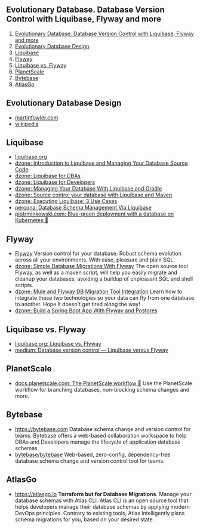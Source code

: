 ## Evolutionary Database. Database Version Control with Liquibase, Flyway and more

1. [Evolutionary Database. Database Version Control with Liquibase, Flyway and more](#evolutionary-database-database-version-control-with-liquibase-flyway-and-more)
2. [Evolutionary Database Design](#evolutionary-database-design)
3. [Liquibase](#liquibase)
4. [Flyway](#flyway)
5. [Liquibase vs. Flyway](#liquibase-vs-flyway)
6. [PlanetScale](#planetscale)
7. [Bytebase](#bytebase)
8. [AtlasGo](#atlasgo)

## Evolutionary Database Design

- [martinfowler.com](https://martinfowler.com/articles/evodb.html)
- [wikipedia](https://en.wikipedia.org/wiki/Evolutionary_database_design)

## Liquibase

- [liquibase.org](http://www.liquibase.org/)
- [dzone: Introduction to Liquibase and Managing Your Database Source Code](https://dzone.com/articles/introduction-to-liquibase-and-managing-your-databa)
- [dzone: Liquibase for DBAs](https://dzone.com/articles/liquibase-for-dbas)
- [dzone: Liquibase for Developers](https://dzone.com/articles/liquibase-for-developers-1)
- [dzone: Managing Your Database With Liquibase and Gradle](https://dzone.com/articles/managing-your-database-with-liquibase-and-gradle)
- [dzone: Source control your database with Liquibase and Maven](https://dzone.com/articles/source-control-your-database)
- [dzone: Executing Liquibase: 3 Use Cases](https://dzone.com/articles/executing-liquibase-3-use-cases)
- [percona: Database Schema Management Via Liquibase](https://www.percona.com/community-blog/2020/10/01/database-schema-management-via-liquibase/)
- [piotrminkowski.com: Blue-green deployment with a database on Kubernetes 🌟](https://piotrminkowski.com/2021/02/18/blue-green-deployment-with-a-database-on-kubernetes/)

## Flyway

- [Flyway](https://flywaydb.org/) Version control for your database. Robust schema evolution across all your environments. With ease, pleasure and plain SQL.
- [dzone: Simple Database Migrations With Flyway](https://dzone.com/articles/introduction-to-database-migrations-using-flyway) The open source tool Flyway, as well as a maven script, will help you easily migrate and cleanup your databases, avoiding a buildup of unpleasant SQL and shell scripts.
- [dzone: Mule and Flyway DB Migration Tool Integration](https://dzone.com/articles/muleflyway-db-migration-tool-integration) Learn how to integrate these two technologies so your data can fly from one database to another. Hope it doesn't get tired along the way!
- [dzone: Build a Spring Boot App With Flyway and Postgres](https://dzone.com/articles/build-a-spring-boot-app-with-flyway-and-postgres) 

## Liquibase vs. Flyway

- [liquibase.org: Liquibase vs. Flyway](https://www.liquibase.org/liquibase-vs-flyway)
- [medium: Database version control — Liquibase versus Flyway](https://medium.com/@ruxijitianu/database-version-control-liquibase-versus-flyway-9872d43ee5a4)

## PlanetScale

- [docs.planetscale.com: The PlanetScale workflow 🌟](https://docs.planetscale.com/concepts/planetscale-workflow) Use the PlanetScale workflow for branching databases, non-blocking schema changes and more.

## Bytebase

- https://bytebase.com Database schema change and version control for teams. Bytebase offers a web-based collaboration workspace to help DBAs and Developers manage the lifecycle of application database schemas.
- [bytebase/bytebase](https://github.com/bytebase/bytebase) Web-based, zero-config, dependency-free database schema change and version control tool for teams.

## AtlasGo

- https://atlasgo.io  **Terraform but for Database Migrations**. Manage your database schemas with Atlas CLI. Atlas CLI is an open source tool that helps developers manage their database schemas by applying modern DevOps principles. Contrary to existing tools, Atlas intelligently plans schema migrations for you, based on your desired state.
